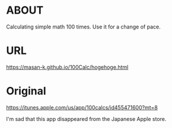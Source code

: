 # ABOUT
Calculating simple math 100 times.
Use it for a change of pace.

# URL
https://masan-k.github.io/100Calc/hogehoge.html

# Original
https://itunes.apple.com/us/app/100calcs/id455471600?mt=8  

I'm sad that this app disappeared from the Japanese Apple store.
